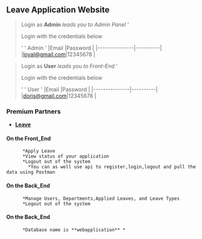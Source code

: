 

## Leave Application Website

>Login as **Admin** *leads you to Admin Panel*
'<p> Login with the credentials below</p>'
    '<p1> Admin </p1>'
          |Email          |Password  |
          |---------------|----------|
          |loyal@gmail.com|12345678  |


>Login as **User** *leads you to Front-End*
'<p> Login with the credentials below</p>'
    '<p1> User </p1>'
          |Email          |Password  |
          |---------------|----------|
          |doris@gmail.com|12345678  |



### Premium Partners

- **[Leave](#)**

#### On the Front_End
          *Apply Leave
          *View status of your application
          *Logout out of the system
            *You can as well use api to register,login,logout and pull the data using Postman

#### On the Back_End
          *Manage Users, Departments,Applied Leaves, and Leave Types
          *Logout out of the system
           
#### On the Back_End
          *Database name is **webapplication** *


